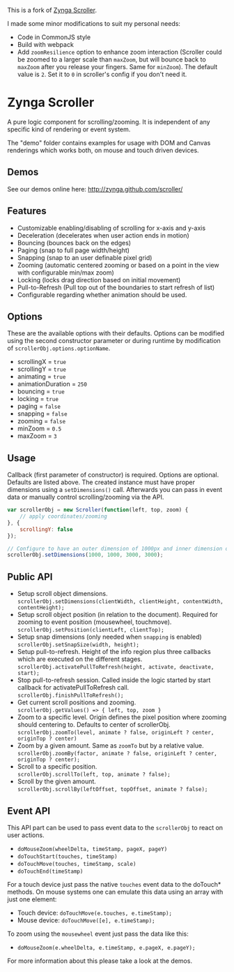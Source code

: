 This is a fork of [Zynga Scroller](http://github.com/zynga/scroller/).

I made some minor modifications to suit my personal needs:

* Code in CommonJS style
* Build with webpack
* Add `zoomResilience` option to enhance zoom interaction (Scroller could be zoomed to a larger scale than `maxZoom`, but will bounce back to `maxZoom` after you release your fingers. Same for `minZoom`). The default value is `2`. Set it to `0` in scroller's config if you don't need it. 



Zynga Scroller
==============

A pure logic component for scrolling/zooming. It is independent of any specific kind of rendering or event system. 

The "demo" folder contains examples for usage with DOM and Canvas renderings which works both, on mouse and touch driven devices.


Demos
-----

See our demos online here: http://zynga.github.com/scroller/


Features
--------

* Customizable enabling/disabling of scrolling for x-axis and y-axis
* Deceleration (decelerates when user action ends in motion)
* Bouncing (bounces back on the edges)
* Paging (snap to full page width/height)
* Snapping (snap to an user definable pixel grid)
* Zooming (automatic centered zooming or based on a point in the view with configurable min/max zoom)
* Locking (locks drag direction based on initial movement)
* Pull-to-Refresh (Pull top out of the boundaries to start refresh of list)
* Configurable regarding whether animation should be used.

Options
-------

These are the available options with their defaults. Options can be modified using the second constructor parameter or during runtime by modification of `scrollerObj.options.optionName`.

* scrollingX = `true`
* scrollingY = `true`
* animating = `true`
* animationDuration = `250`
* bouncing = `true`
* locking = `true`
* paging = `false`
* snapping = `false`
* zooming = `false`
* minZoom = `0.5`
* maxZoom = `3`

Usage
-----

Callback (first parameter of constructor) is required. Options are optional. Defaults are listed above. The created instance must have proper dimensions using a `setDimensions()` call. Afterwards you can pass in event data or manually control scrolling/zooming via the API.

```js
var scrollerObj = new Scroller(function(left, top, zoom) {
	// apply coordinates/zooming
}, {
	scrollingY: false
});

// Configure to have an outer dimension of 1000px and inner dimension of 3000px
scrollerObj.setDimensions(1000, 1000, 3000, 3000);
```

Public API
----------

* Setup scroll object dimensions.  
  `scrollerObj.setDimensions(clientWidth, clientHeight, contentWidth, contentHeight);`
* Setup scroll object position (in relation to the document). Required for zooming to event position (mousewheel, touchmove).  
  `scrollerObj.setPosition(clientLeft, clientTop);`
* Setup snap dimensions (only needed when `snapping` is enabled)  
  `scrollerObj.setSnapSize(width, height);`
* Setup pull-to-refresh. Height of the info region plus three callbacks which are executed on the different stages.  
  `scrollerObj.activatePullToRefresh(height, activate, deactivate, start);`
* Stop pull-to-refresh session. Called inside the logic started by start callback for activatePullToRefresh call.  
  `scrollerObj.finishPullToRefresh();`
* Get current scroll positions and zooming.  
  `scrollerObj.getValues() => { left, top, zoom }`
* Zoom to a specific level. Origin defines the pixel position where zooming should centering to. Defaults to center of scrollerObj.  
  `scrollerObj.zoomTo(level, animate ? false, originLeft ? center, originTop ? center)`
* Zoom by a given amount. Same as `zoomTo` but by a relative value.  
  `scrollerObj.zoomBy(factor, animate ? false, originLeft ? center, originTop ? center);`
* Scroll to a specific position.  
  `scrollerObj.scrollTo(left, top, animate ? false);`
* Scroll by the given amount.  
  `scrollerObj.scrollBy(leftOffset, topOffset, animate ? false);`

Event API
---------

This API part can be used to pass event data to the `scrollerObj` to react on user actions. 

* `doMouseZoom(wheelDelta, timeStamp, pageX, pageY)`
* `doTouchStart(touches, timeStamp)`
* `doTouchMove(touches, timeStamp, scale)`
* `doTouchEnd(timeStamp)`

For a touch device just pass the native `touches` event data to the doTouch* methods. On mouse systems one can emulate this data using an array with just one element:

* Touch device: `doTouchMove(e.touches, e.timeStamp);`
* Mouse device: `doTouchMove([e], e.timeStamp);`

To zoom using the `mousewheel` event just pass the data like this:

* `doMouseZoom(e.wheelDelta, e.timeStamp, e.pageX, e.pageY);`

For more information about this please take a look at the demos.
